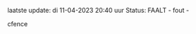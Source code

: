 laatste update: 
di 11-04-2023 20:40   uur 
Status: FAALT - fout - 
<div class="service R">cfence</div>